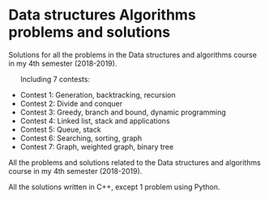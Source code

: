 # Data structures Algorithms problems and solutions
<p>Solutions for all the problems in the Data structures and algorithms course in my 4th semester (2018-2019).</p>
<ul> 
  <p>Including 7 contests:</p>
  <li> Contest 1: Generation, backtracking, recursion </li>
  <li> Contest 2: Divide and conquer </li>
  <li> Contest 3: Greedy, branch and bound, dynamic programming </li>
  <li> Contest 4: Linked list, stack and applications </li>
  <li> Contest 5: Queue, stack </li>
  <li> Contest 6: Searching, sorting, graph </li>
  <li> Contest 7: Graph, weighted graph, binary tree </li>
</ul>
<p>All the problems and solutions related to the Data structures and algorithms course in my 4th semester (2018-2019).</p>
<p>All the solutions written in C++, except 1 problem using Python.</p>
